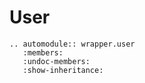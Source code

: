 # User

```{eval-rst}
.. automodule:: wrapper.user
   :members:
   :undoc-members:
   :show-inheritance:
```
